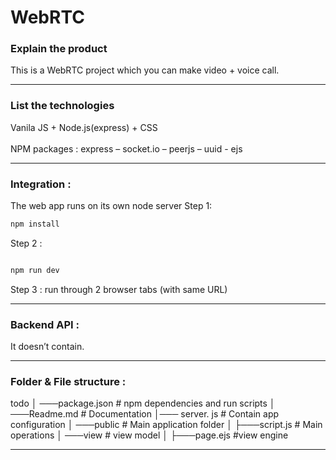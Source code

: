 # WebRTC

### Explain the product
This is a WebRTC project which you can make video + voice call.

---

### List the technologies
Vanila JS + Node.js(express) + CSS  <br>
<br>
NPM packages : express – socket.io – peerjs – uuid - ejs 

---

### Integration :
The web app runs on its own node server
Step 1: 
```bash
npm install
```
Step 2 :
```bash

npm run dev

```
Step 3 :
run through 2 browser tabs (with same URL)

---
### Backend API :
It doesn’t contain.

---

### Folder & File structure :
todo
│ ───package.json # npm dependencies and run scripts
│ ───Readme.md # Documentation
│─── server. js # Contain app configuration
│ ───public # Main application folder
│ ├───script.js # Main operations
│ ───view # view model
│ ├───page.ejs #view engine

---


